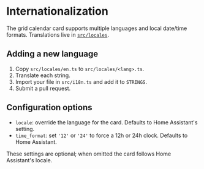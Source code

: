 # Internationalization

The grid calendar card supports multiple languages and local date/time formats.
Translations live in [`src/locales`](../src/locales).

## Adding a new language
1. Copy `src/locales/en.ts` to `src/locales/<lang>.ts`.
2. Translate each string.
3. Import your file in `src/i18n.ts` and add it to `STRINGS`.
4. Submit a pull request.

## Configuration options
- `locale`: override the language for the card. Defaults to Home Assistant's setting.
- `time_format`: set `'12'` or `'24'` to force a 12h or 24h clock. Defaults to Home Assistant.

These settings are optional; when omitted the card follows Home Assistant's locale.

